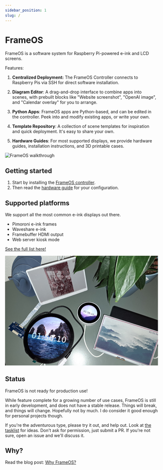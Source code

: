 ```yaml
---
sidebar_position: 1
slug: /
---
```


# FrameOS 

FrameOS is a software system for Raspberry Pi-powered e-ink and LCD screens.

Features:

1. **Centralized Deployment:** The FrameOS Controller connects to Raspberry Pis via SSH for direct software installation.

2. **Diagram Editor**: A drag-and-drop interface to combine apps into scenes, with prebuilt blocks like "Website screenshot", "OpenAI image", and "Calendar overlay" for you to arrange.

3. **Python Apps**: FrameOS apps are Python-based, and can be edited in the controller. Peek into and modify existing apps, or write your own.

4. **Template Repository**: A collection of scene templates for inspiration and quick deployment. It's easy to share your own.

5. **Hardware Guides**: For most supported displays, we provide hardware guides, installation instructions, and 3D printable cases.

![FrameOS walkthrough](./_img/walkthrough.gif)


## Getting started

1. Start by installing the [FrameOS controller](/installation/controller).
2. Then read the [hardware guide](/devices) for your configuration.


## Supported platforms

We support all the most common e-ink displays out there.

- Pimoroni e-ink frames
- Waveshare e-ink
- Framebuffer HDMI output
- Web server kiosk mode

[See the full list here!](/devices)

![FrameOS Frames](./_img/1-frames.jpg)

## Status

FrameOS is not ready for production use!

While feature complete for a growing number of use cases, FrameOS is still in early development, and does not have a stable release. Things will break, and things will change. Hopefully not by much. I do consider it good enough for personal projects though.

If you're the adventurous type, please try it out, and help out. Look at [the tasklist](https://github.com/mariusandra/frameos/issues/1) for ideas. Don't ask for permission, just submit a PR. If you're not sure, open an issue and we'll discuss it.

## Why?

Read the blog post: [Why FrameOS?](/blog/why-frameos)
